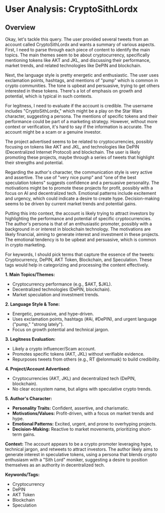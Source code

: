 # User Analysis: CryptoSithLordx

## Overview

<think>
Okay, let's tackle this query. The user provided several tweets from an account called CryptoSithLordx and wants a summary of various aspects. First, I need to parse through each piece of content to identify the main topics. The main themes seem to be about cryptocurrency, specifically mentioning tokens like AKT and JKL, and discussing their performance, market trends, and related technologies like DePIN and blockchain.

Next, the language style is pretty energetic and enthusiastic. The user uses exclamation points, hashtags, and mentions of "pump" which is common in crypto communities. The tone is upbeat and persuasive, trying to get others interested in these tokens. There's a lot of emphasis on growth and potential, which is typical in such contexts.

For legitness, I need to evaluate if the account is credible. The username includes "CryptoSithLordx," which might be a play on the Star Wars character, suggesting a persona. The mentions of specific tokens and their performance could be part of a marketing strategy. However, without more context or verification, it's hard to say if the information is accurate. The account might be a scam or a genuine investor.

The project advertised seems to be related to cryptocurrencies, possibly focusing on tokens like AKT and JKL, and technologies like DePIN (Decentralized Internet Protocol) and blockchain. The user is likely promoting these projects, maybe through a series of tweets that highlight their strengths and potential.

Regarding the author's character, the communication style is very active and assertive. The use of "very nice pump" and "one of the best speculation tokens" suggests confidence and a persuasive personality. The motivations might be to promote these projects for profit, possibly with a focus on AI and decentralized tech. Emotional patterns include excitement and urgency, which could indicate a desire to create hype. Decision-making seems to be driven by current market trends and potential gains.

Putting this into context, the account is likely trying to attract investors by highlighting the performance and potential of specific cryptocurrencies. The author's persona is that of an enthusiastic promoter, possibly with a background in or interest in blockchain technology. The motivations are likely financial, aiming to generate interest and investment in these projects. The emotional tendency is to be upbeat and persuasive, which is common in crypto marketing.

For keywords, I should pick terms that capture the essence of the tweets: Cryptocurrency, DePIN, AKT Token, Blockchain, and Speculation. These tags would help in categorizing and processing the content effectively.
</think>

**1. Main Topics/Themes:**  
- Cryptocurrency performance (e.g., $AKT, $JKL).  
- Decentralized technologies (DePIN, blockchain).  
- Market speculation and investment trends.  

**2. Language Style & Tone:**  
- Energetic, persuasive, and hype-driven.  
- Uses exclamation points, hashtags (#Ai, #DePIN), and urgent language ("pump," "strong lately").  
- Focus on growth potential and technical jargon.  

**3. Legitness Evaluation:**  
- Likely a crypto influencer/Scam account.  
- Promotes specific tokens (AKT, JKL) without verifiable evidence.  
- Repurposes tweets from others (e.g., RT @elonmusk) to build credibility.  

**4. Project/Account Advertised:**  
- Cryptocurrencies (AKT, JKL) and decentralized tech (DePIN, blockchain).  
- No clear ecosystem name, but aligns with speculative crypto trends.  

**5. Author's Character:**  
- **Personality Traits:** Confident, assertive, and charismatic.  
- **Motivations/Values:** Profit-driven, with a focus on market trends and hype.  
- **Emotional Patterns:** Excited, urgent, and prone to overhyping projects.  
- **Decision-Making:** Reactive to market movements, prioritizing short-term gains.  

**Context:** The account appears to be a crypto promoter leveraging hype, technical jargon, and retweets to attract investors. The author likely aims to generate interest in speculative tokens, using a persona that blends crypto enthusiasm with a "Sith Lord" moniker, suggesting a desire to position themselves as an authority in decentralized tech.  

**Keywords/Tags:**  
- Cryptocurrency  
- DePIN  
- AKT Token  
- Blockchain  
- Speculation